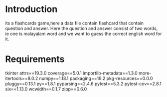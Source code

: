 # Introduction
its a flashcards game,here a data file contain flashcard that contain question and answer. Here the question and answer consist of two words, ie one is malayalam word and we want to guess the correct english word for it.
# Requirements
tkinter
attrs==19.3.0
coverage==5.0.1
importlib-metadata==1.3.0
more-itertools==8.0.2
numpy==1.18.1
packaging==19.2
pkg-resources==0.0.0
pluggy==0.13.1
py==1.8.1
pyparsing==2.4.6
pytest==5.3.2
pytest-cov==2.8.1
six==1.13.0
wcwidth==0.1.7
zipp==0.6.0


